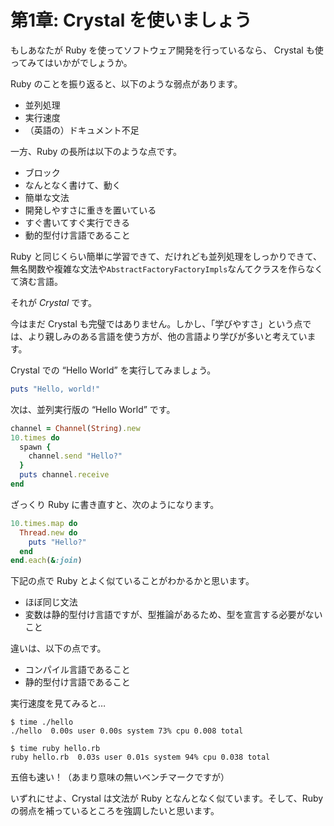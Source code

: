 # 第1章: Crystal を使いましょう

もしあなたが Ruby を使ってソフトウェア開発を行っているなら、 Crystal も使ってみてはいかがでしょうか。

Ruby のことを振り返ると、以下のような弱点があります。

* 並列処理
* 実行速度
* （英語の）ドキュメント不足

一方、Ruby の長所は以下のような点です。

* ブロック
* なんとなく書けて、動く
* 簡単な文法
* 開発しやすさに重きを置いている
* すぐ書いてすぐ実行できる
* 動的型付け言語であること

Ruby と同じくらい簡単に学習できて、だけれども並列処理をしっかりできて、無名関数や複雑な文法や`AbstractFactoryFactoryImpls`なんてクラスを作らなくて済む言語。

それが _Crystal_ です。

今はまだ Crystal も完璧ではありません。しかし、「学びやすさ」という点では、より親しみのある言語を使う方が、他の言語より学びが多いと考えています。

Crystal での “Hello World” を実行してみましょう。

```ruby
puts "Hello, world!"
```

次は、並列実行版の “Hello World” です。

```ruby
channel = Channel(String).new
10.times do
  spawn {
    channel.send "Hello?"
  }
  puts channel.receive
end
```

ざっくり Ruby に書き直すと、次のようになります。

```ruby
10.times.map do
  Thread.new do
    puts "Hello?"
  end
end.each(&:join)
```

下記の点で Ruby とよく似ていることがわかるかと思います。

* ほぼ同じ文法
* 変数は静的型付け言語ですが、型推論があるため、型を宣言する必要がないこと

違いは、以下の点です。

* コンパイル言語であること
* 静的型付け言語であること

実行速度を見てみると…

```text
$ time ./hello
./hello  0.00s user 0.00s system 73% cpu 0.008 total

$ time ruby hello.rb
ruby hello.rb  0.03s user 0.01s system 94% cpu 0.038 total
```

五倍も速い！（あまり意味の無いベンチマークですが）

いずれにせよ、Crystal は文法が Ruby となんとなく似ています。そして、Ruby の弱点を補っているところを強調したいと思います。
